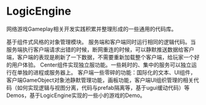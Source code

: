 # LogicEngine
网络游戏Gameplay相关开发实践积累并整理形成的一些通用的代码库。

基于组件式风格的对象管理模块。
服务端和客户端同时运行相同的逻辑代码。当服务端执行客户端请求出错的时候，断网重连的时候，可以静默推送数据给客户端，客户端的表现是刷新了一下数据，不需要重新加载整个客户端，给玩家一个好的用户体验。
Center组件实现独立服功能。一些耗时的、集中的服务可以独立运行在单独的进程或服务器上。
客户端一些零碎的功能：国际化的文本、UI组件，客户端GameObject对象池静默管理功能，画板功能，客户端UI组织管理的相关代码（如何实现逻辑与视图分离，代码与prefab隔离等，基于ugui缓动代码）等
Demos，基于LogicEngine实现的一些小的游戏的Demo。
